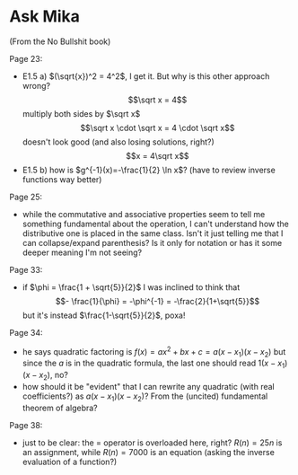 # Ask Mika
(From the No Bullshit book)

Page 23:
- E1.5 a) $(\sqrt{x})^2 = 4^2$, I get it. But why is this other approach wrong?
$$\sqrt x = 4$$
multiply both sides by $\sqrt x$
$$\sqrt x \cdot \sqrt x = 4 \cdot \sqrt x$$
doesn't look good (and also losing solutions, right?)
$$x = 4\sqrt x$$
- E1.5 b) how is $g^{-1}(x)=-\frac{1}{2} \ln x$? (have to review inverse functions way better)

Page 25:
- while the commutative and associative properties seem to tell me something fundamental about the operation, I can't understand how the distributive one is placed in the same class. Isn't it just telling me that I can collapse/expand parenthesis? Is it only for notation or has it some deeper meaning I'm not seeing?

Page 33:
- if $\phi = \frac{1 + \sqrt{5}}{2}$ I was inclined to think that $$- \frac{1}{\phi} = -\phi^{-1} =  -\frac{2}{1+\sqrt{5}}$$
but it's instead $\frac{1-\sqrt{5}}{2}$, poxa!

Page 34:
- he says quadratic factoring is $f(x) = ax^2+bx+c = a(x-x_1)(x-x_2)$ but since the $a$ is in the quadratic formula, the last one should read $1(x-x_1)(x-x_2)$, no?
- how should it be "evident" that I can rewrite any quadratic (with real coefficients?) as $a(x-x_1)(x-x_2)$? From the (uncited) fundamental theorem of algebra?

Page 38:
- just to be clear: the $=$ operator is overloaded here, right? $R(n) = 25n$ is an assignment, while $R(n)=7000$ is an equation (asking the inverse evaluation of a function?)
